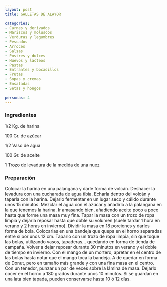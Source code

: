 ```yaml
---
layout: post
title: GALLETAS DE ALAYOR

categories:
- Carnes y derivados
- Mariscos y moluscos
- Verduras y legumbres
- Pescados
- Arroces
- Salsas
- Postres y dulces
- Huevos y lacteos
- Pastas
- Entrantes y bocadillos
- Frutas
- Sopas y cremas
- Ensaladas
- Setas y hongos
 
personas: 4 
---
```


<h3>Ingredientes</h3>
1/2 Kg. de harina

100 Gr. de azúcar

1/2 Vaso de agua

100 Gr. de aceite

1 Trozo de levadura de la medida de una nuez

<h3>Preparación</h3>
Colocar la harina en una palangana y darle forma de volcán. Deshacer la levadura con una cucharada de agua tibia. Echarla dentro del volcán y taparla con la harina. Dejarlo fermentar en un lugar seco y cálido durante unos 15 minutos. Mezclar el agua con el azúcar y añadirlo a la palangana en la que tenemos la harina. Ir amasando bien, añadiendo aceite poco a poco hasta que forme una masa muy fina. Tapar la masa con un trozo de ropa limpia y dejarla reposar hasta que doble su volumen (suele tardar 1 hora en verano y 2 horas en invierno). Dividir la masa en 18 porciones y darles forma de bola. Colocarlas en una bandeja que quepa en el horno separadas entre sí por unos 12 cm. Taparlo con un trozo de ropa limpia, sin que toque las bolas, utilizando vasos, tapaderas... quedando en forma de tienda de campaña. Volver a dejar reposar durante 30 minutos en verano y el doble de tiempo en invierno. Con el mango de un mortero, apretar en el centro de las bolas hasta notar que el mango toca la bandeja. A de quedar en forma de Donut, pero en tamaño más grande y con una fina masa en el centro. Con un tenedor, punzar un par de veces sobre la lámina de masa. Dejarlo cocer en el horno a 180 grados durante unos 10 minutos. Si se guardan en una lata bien tapada, pueden conservarse hasta 10 ó 12 días.

